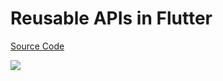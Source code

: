 # Reusable APIs in Flutter

[Source Code](../source/reusable-apis-in-flutter.dart)

![](../images/reusable-apis-in-flutter.jpg)
